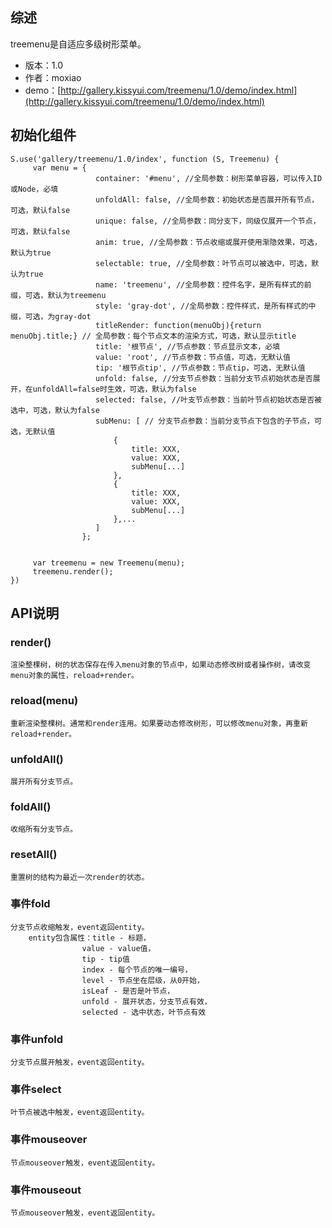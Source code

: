 ## 综述

treemenu是自适应多级树形菜单。

* 版本：1.0
* 作者：moxiao
* demo：[http://gallery.kissyui.com/treemenu/1.0/demo/index.html](http://gallery.kissyui.com/treemenu/1.0/demo/index.html)

## 初始化组件
    S.use('gallery/treemenu/1.0/index', function (S, Treemenu) {
         var menu = {
                       container: '#menu', //全局参数：树形菜单容器，可以传入ID或Node，必填
                       unfoldAll: false, //全局参数：初始状态是否展开所有节点，可选，默认false
                       unique: false, //全局参数：同分支下，同级仅展开一个节点，可选，默认false
                       anim: true, //全局参数：节点收缩或展开使用渐隐效果，可选，默认为true
                       selectable: true, //全局参数：叶节点可以被选中，可选，默认为true
                       name: 'treemenu', //全局参数：控件名字，是所有样式的前缀，可选，默认为treemenu
                       style: 'gray-dot', //全局参数：控件样式，是所有样式的中缀，可选，为gray-dot
                       titleRender: function(menuObj){return menuObj.title;} // 全局参数：每个节点文本的渲染方式，可选，默认显示title
                       title: '根节点', //节点参数：节点显示文本，必填
                       value: 'root', //节点参数：节点值，可选，无默认值
                       tip: '根节点tip', //节点参数：节点tip，可选，无默认值
                       unfold: false, //分支节点参数：当前分支节点初始状态是否展开，在unfoldAll=false时生效，可选，默认为false
                       selected: false, //叶支节点参数：当前叶节点初始状态是否被选中，可选，默认为false
                       subMenu: [ // 分支节点参数：当前分支节点下包含的子节点，可选，无默认值
                           {
                               title: XXX,
                               value: XXX,
                               subMenu[...]
                           },
                           {
                               title: XXX,
                               value: XXX,
                               subMenu[...]
                           },...
                       ] 
                    };


         var treemenu = new Treemenu(menu);
         treemenu.render();
    })

## API说明

### render()
    渲染整棵树，树的状态保存在传入menu对象的节点中，如果动态修改树或者操作树，请改变menu对象的属性，reload+render。

### reload(menu)
    重新渲染整棵树。通常和render连用。如果要动态修改树形，可以修改menu对象，再重新reload+render。

### unfoldAll()
    展开所有分支节点。

### foldAll()
    收缩所有分支节点。

### resetAll()
    重置树的结构为最近一次render的状态。

### 事件fold
    分支节点收缩触发，event返回entity。
        entity包含属性：title - 标题，
                    value - value值，
                    tip - tip值
                    index - 每个节点的唯一编号，
                    level - 节点坐在层级，从0开始，
                    isLeaf - 是否是叶节点，
                    unfold - 展开状态，分支节点有效，
                    selected - 选中状态，叶节点有效

### 事件unfold
    分支节点展开触发，event返回entity。

### 事件select
    叶节点被选中触发，event返回entity。

### 事件mouseover
    节点mouseover触发，event返回entity。
  
### 事件mouseout
    节点mouseover触发，event返回entity。
  